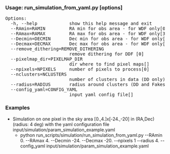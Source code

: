 ### Usage: run_simulation_from_yaml.py [options] ###
<pre>
Options:
  -h, --help            show this help message and exit
  --RAmin=RAMIN         RA min for obs area - for WDF only[0.0]
  --RAmax=RAMAX         RA max for obs area - for WDF only[360.0]
  --Decmin=DECMIN       Dec min for obs area - for WDF only[-1.0]
  --Decmax=DECMAX       Dec max for obs area - for WDF only[-1.0]
  --remove_dithering=REMOVE_DITHERING
                        remove dithering for DDF [0]
  --pixelmap_dir=PIXELMAP_DIR
                        dir where to find pixel maps[]
  --npixels=NPIXELS     number of pixels to process[0]
  --nclusters=NCLUSTERS
                        number of clusters in data (DD only)[0]
  --radius=RADIUS       radius around clusters (DD and Fakes)[4.0]
  --config_yaml=CONFIG_YAML
                        input yaml config file[]
</pre>


### Examples ###
<ul>
<li>  Simulation on one pixel in the sky area [0.,4.]x[-24.,-20] in (RA,Dec) (radius: 4 deg) with the yaml configuration file input/simulation/param_simulation_example.yaml
      <ul>
     <li>python run_scripts/simulation/run_simulation_from_yaml.py --RAmin 0. --RAmax 4. --Decmin -24. --Decmax -20. --npixels 1 --radius 4. --config_yaml input/simulation/param_simulation_example.yaml
   </li>
     </ul>
     </li>

</li>
